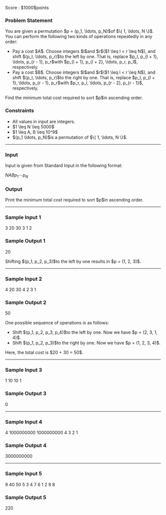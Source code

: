 
<div>

<span>

<span>

<p>
Score : $1000$points
</p>

<div>

<section>

### **Problem Statement**

<p>
You are given a permutation $p = (p_1, \ldots, p_N)$of $\{ 1, \ldots, N \}$.
You can perform the following two kinds of operations repeatedly in any order:
</p>

<ul>

<li>
Pay a cost $A$. Choose integers $l$and $r$($1 \leq l < r \leq N$), and shift $(p_l, \ldots, p_r)$to the left by one. That is, replace $p_l, p_{l + 1}, \ldots, p_{r - 1}, p_r$with $p_{l + 1}, p_{l + 2}, \ldots, p_r, p_l$, respectively.
</li>

<li>
Pay a cost $B$. Choose integers $l$and $r$($1 \leq l < r \leq N$), and shift $(p_l, \ldots, p_r)$to the right by one.  That is, replace $p_l, p_{l + 1}, \ldots, p_{r - 1}, p_r$with $p_r, p_l, \ldots, p_{r - 2}, p_{r - 1}$, respectively.
</li>

</ul>

<p>
Find the minimum total cost required to sort $p$in ascending order.
</p>

</section>

</div>

<div>

<section>

### **Constraints**

<ul>

<li>
All values in input are integers.
</li>

<li>
$1 \leq N \leq 5000$
</li>

<li>
$1 \leq A, B \leq 10^9$
</li>

<li>
$(p_1 \ldots, p_N)$is a permutation of $\{ 1, \ldots, N \}$.
</li>

</ul>

</section>

</div>

---

<div>

<div>

<section>

### **Input**

<p>
Input is given from Standard Input in the following format:
</p>

<div>

$N$$A$$B$$p_1$$\cdots$$p_N$
</div>

</section>

</div>

<div>

<section>

### **Output**

<p>
Print the minimum total cost required to sort $p$in ascending order.
</p>

</section>

</div>

</div>

---

<div>

<section>

### **Sample Input 1**

<div>

3 20 30
3 1 2

</div>

</section>

</div>

<div>

<section>

### **Sample Output 1**

<div>

20

</div>

<p>
Shifting $(p_1, p_2, p_3)$to the left by one results in $p = (1, 2, 3)$.
</p>

</section>

</div>

---

<div>

<section>

### **Sample Input 2**

<div>

4 20 30
4 2 3 1

</div>

</section>

</div>

<div>

<section>

### **Sample Output 2**

<div>

50

</div>

<p>
One possible sequence of operations is as follows:
</p>

<ul>

<li>
Shift $(p_1, p_2, p_3, p_4)$to the left by one. Now we have $p = (2, 3, 1, 4)$.
</li>

<li>
Shift $(p_1, p_2, p_3)$to the right by one. Now we have $p = (1, 2, 3, 4)$.
</li>

</ul>

<p>
Here, the total cost is $20 + 30 = 50$.
</p>

</section>

</div>

---

<div>

<section>

### **Sample Input 3**

<div>

1 10 10
1

</div>

</section>

</div>

<div>

<section>

### **Sample Output 3**

<div>

0

</div>

</section>

</div>

---

<div>

<section>

### **Sample Input 4**

<div>

4 1000000000 1000000000
4 3 2 1

</div>

</section>

</div>

<div>

<section>

### **Sample Output 4**

<div>

3000000000

</div>

</section>

</div>

---

<div>

<section>

### **Sample Input 5**

<div>

9 40 50
5 3 4 7 6 1 2 9 8

</div>

</section>

</div>

<div>

<section>

### **Sample Output 5**

<div>

220

</div>

</section>

</div>

</span>

</span>

</div>
